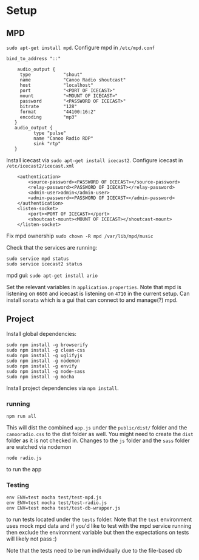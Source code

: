 
# Setup

## MPD

`sudo apt-get install mpd`. Configure mpd in `/etc/mpd.conf`

```
bind_to_address "::"

    audio_output {
     type            "shout"
     name            "Canoo Radio shoutcast"
     host            "localhost"
     port            "<PORT OF ICECAST>"
     mount           "<MOUNT OF ICECAST>"
     password        "<PASSWORD OF ICECAST>"
     bitrate         "128"
     format          "44100:16:2"
     encoding        "mp3"
   }
   audio_output {
          type "pulse"
          name "Canoo Radio RDP"
          sink "rtp"
   }
```

Install icecast via `sudo apt-get install icecast2`. Configure icecast in `/etc/icecast2/icecast.xml`

```
    <authentication>
        <source-password><PASSWORD OF ICECAST></source-password>
        <relay-password><PASSWORD OF ICECAST></relay-password>
        <admin-user>admin</admin-user>
        <admin-password><PASSWORD OF ICECAST></admin-password>
    </authentication>
    <listen-socket>
        <port><PORT OF ICECAST></port>
        <shoutcast-mount><MOUNT OF ICECAST></shoutcast-mount>
    </listen-socket>
```

Fix mpd ownership `sudo chown -R mpd /var/lib/mpd/music`

Check that the services are running:

```
sudo service mpd status
sudo service icecast2 status
```

mpd gui: `sudo apt-get install ario`

Set the relevant variables in `application.properties`. Note that mpd is listening on `6600` and icecast is listening on `4710` in the current setup. Can install `sonata` which is a gui that can connect to and manage(?) mpd.

## Project

Install global dependencies:

```
sudo npm install -g browserify
sudo npm install -g clean-css
sudo npm install -g uglifyjs
sudo npm install -g nodemon
sudo npm install -g envify
sudo npm install -g node-sass
sudo npm install -g mocha
```

Install project dependencies via `npm install`.

### running

```
npm run all
```

This will dist the combined `app.js` under the `public/dist/` folder and the `canooradio.css` to the dist folder as well. You might need to create the `dist` folder as it is not checked in. Changes to the `js` folder and the `sass` folder are watched via nodemon

```
node radio.js
```

to run the app

### Testing

```
env ENV=test mocha test/test-mpd.js
env ENV=test mocha test/test-radio.js
env ENV=test mocha test/test-db-wrapper.js
```

to run tests located under the `tests` folder. Note that the `test` environment uses mock mpd data and if you'd like to test with the mpd service running then exclude the environment variable but then the expectations on tests will likely not pass :)

Note that the tests need to be run individually due to the file-based db
